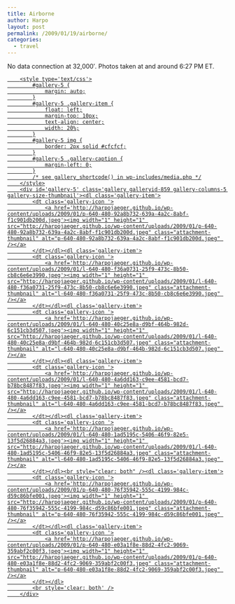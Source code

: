 ```yaml
---
title: Airborne
author: Harpo
layout: post
permalink: /2009/01/19/airborne/
categories:
  - travel
---
```

<p>No data connection at 32,000&#8242;.  Photos taken at and around 6:27 PM ET.</p>
<p><a href="http://harpojaeger.github.io/wp-content/uploads/2009/01/p-640-480-e03a1f8e-88d2-4fc2-9069-359abf2c00f3.jpeg"></p>

		<style type='text/css'>
			#gallery-5 {
				margin: auto;
			}
			#gallery-5 .gallery-item {
				float: left;
				margin-top: 10px;
				text-align: center;
				width: 20%;
			}
			#gallery-5 img {
				border: 2px solid #cfcfcf;
			}
			#gallery-5 .gallery-caption {
				margin-left: 0;
			}
			/* see gallery_shortcode() in wp-includes/media.php */
		</style>
		<div id='gallery-5' class='gallery galleryid-859 gallery-columns-5 gallery-size-thumbnail'><dl class='gallery-item'>
			<dt class='gallery-icon '>
				<a href='http://harpojaeger.github.io/wp-content/uploads/2009/01/p-640-480-92a8b732-639a-4a2c-8abf-f1c901db200d.jpeg'><img width="1" height="1" src="http://harpojaeger.github.io/wp-content/uploads/2009/01/p-640-480-92a8b732-639a-4a2c-8abf-f1c901db200d.jpeg" class="attachment-thumbnail" alt="p-640-480-92a8b732-639a-4a2c-8abf-f1c901db200d.jpeg" /></a>
			</dt></dl><dl class='gallery-item'>
			<dt class='gallery-icon '>
				<a href='http://harpojaeger.github.io/wp-content/uploads/2009/01/l-640-480-f36a0731-25f9-473c-8b50-cb8c6e6e3990.jpeg'><img width="1" height="1" src="http://harpojaeger.github.io/wp-content/uploads/2009/01/l-640-480-f36a0731-25f9-473c-8b50-cb8c6e6e3990.jpeg" class="attachment-thumbnail" alt="l-640-480-f36a0731-25f9-473c-8b50-cb8c6e6e3990.jpeg" /></a>
			</dt></dl><dl class='gallery-item'>
			<dt class='gallery-icon '>
				<a href='http://harpojaeger.github.io/wp-content/uploads/2009/01/l-640-480-40c25e8a-d9bf-464b-982d-6c151cb3d507.jpeg'><img width="1" height="1" src="http://harpojaeger.github.io/wp-content/uploads/2009/01/l-640-480-40c25e8a-d9bf-464b-982d-6c151cb3d507.jpeg" class="attachment-thumbnail" alt="l-640-480-40c25e8a-d9bf-464b-982d-6c151cb3d507.jpeg" /></a>
			</dt></dl><dl class='gallery-item'>
			<dt class='gallery-icon '>
				<a href='http://harpojaeger.github.io/wp-content/uploads/2009/01/l-640-480-4a6dd163-c9ee-4581-bcd7-b78bc8487f83.jpeg'><img width="1" height="1" src="http://harpojaeger.github.io/wp-content/uploads/2009/01/l-640-480-4a6dd163-c9ee-4581-bcd7-b78bc8487f83.jpeg" class="attachment-thumbnail" alt="l-640-480-4a6dd163-c9ee-4581-bcd7-b78bc8487f83.jpeg" /></a>
			</dt></dl><dl class='gallery-item'>
			<dt class='gallery-icon '>
				<a href='http://harpojaeger.github.io/wp-content/uploads/2009/01/l-640-480-1ad5195c-5406-46f9-82e5-13f5d26884a3.jpeg'><img width="1" height="1" src="http://harpojaeger.github.io/wp-content/uploads/2009/01/l-640-480-1ad5195c-5406-46f9-82e5-13f5d26884a3.jpeg" class="attachment-thumbnail" alt="l-640-480-1ad5195c-5406-46f9-82e5-13f5d26884a3.jpeg" /></a>
			</dt></dl><br style="clear: both" /><dl class='gallery-item'>
			<dt class='gallery-icon '>
				<a href='http://harpojaeger.github.io/wp-content/uploads/2009/01/p-640-480-76f35942-555c-4199-984c-d59c86bfe001.jpeg'><img width="1" height="1" src="http://harpojaeger.github.io/wp-content/uploads/2009/01/p-640-480-76f35942-555c-4199-984c-d59c86bfe001.jpeg" class="attachment-thumbnail" alt="p-640-480-76f35942-555c-4199-984c-d59c86bfe001.jpeg" /></a>
			</dt></dl><dl class='gallery-item'>
			<dt class='gallery-icon '>
				<a href='http://harpojaeger.github.io/wp-content/uploads/2009/01/p-640-480-e03a1f8e-88d2-4fc2-9069-359abf2c00f3.jpeg'><img width="1" height="1" src="http://harpojaeger.github.io/wp-content/uploads/2009/01/p-640-480-e03a1f8e-88d2-4fc2-9069-359abf2c00f3.jpeg" class="attachment-thumbnail" alt="p-640-480-e03a1f8e-88d2-4fc2-9069-359abf2c00f3.jpeg" /></a>
			</dt></dl>
			<br style='clear: both' />
		</div>

<p>
</a></p>

